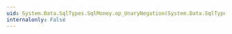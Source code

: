 ```yaml
---
uid: System.Data.SqlTypes.SqlMoney.op_UnaryNegation(System.Data.SqlTypes.SqlMoney)
internalonly: False
---
```

